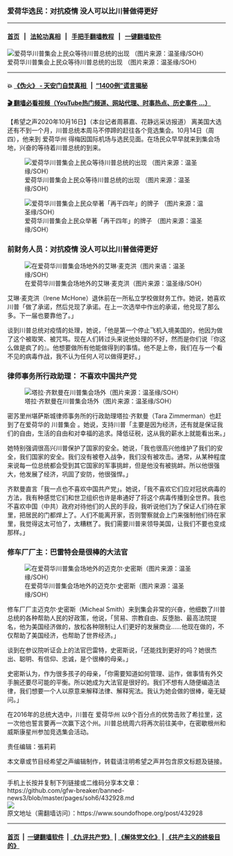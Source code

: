 ### 爱荷华选民：对抗疫情 没人可以比川普做得更好
------------------------

#### [首页](https://github.com/gfw-breaker/banned-news3/blob/master/README.md) &nbsp;&nbsp;|&nbsp;&nbsp; [法轮功真相](https://github.com/begood0513/basic/blob/master/README.md)  &nbsp;&nbsp;|&nbsp;&nbsp; [手把手翻墙教程](https://github.com/gfw-breaker/guides/wiki)  &nbsp;&nbsp;|&nbsp;&nbsp; [一键翻墙软件](https://github.com/gfw-breaker/nogfw/blob/master/README.md)  



<div><img alt="爱荷华川普集会上民众等待川普总统的出现 （图片来源：温圣缘/SOH）" src="https://img.soundofhope.org/2020-10/_lei5163-1602880299219.jpg"/>
<br/><figcaption class="caption">
 爱荷华川普集会上民众等待川普总统的出现 （图片来源：温圣缘/SOH）
</figcaption></div><hr/>

#### 💥 [《伪火》 - 天安门自焚真相 ](http://158.247.195.190:10000/videos/blog/weihuo.html)&nbsp; |&nbsp; [“1400例”谎言揭秘  ](http://158.247.195.190:10000/videos/blog/jiexi1400.html)

#### [ 🎬  翻墙必看视频（YouTube热门频道、网站代理、时事热点、历史事件 ...）](https://github.com/gfw-breaker/links/blob/master/banned.md)

<div><div class="Content__Wrapper sc-1bvya0-0 grZQxZ">
 <p class="meta-top">
  <span class="meta">
   【希望之声2020年10月16日】（本台记者周慕嘉、花静远采访报道）
  </span>
  离美国大选还有不到一个月，川普总统本周马不停蹄的赶往各个竞选集会。10月14日（周四），他来到
  <ok href="/term/31890">
   爱荷华州
  </ok>
  得梅因国际机场与选民见面。在场民众早早就来到集会场地，兴奋的等待着川普总统的到来。
 </p>
 <figure class="OImage__StyledFigure-sc-1lfley0-0 hHSfVg">
  <img alt="爱荷华川普集会上民众等待川普总统的出现 （图片来源：温圣缘/SOH）" src="https://img.soundofhope.org/2020-10/_lei5166-1602880400193.jpg"/>
  <br/><figcaption>
   爱荷华川普集会上民众等待川普总统的出现 （图片来源：温圣缘/SOH）
  </figcaption>
 </figure>
 <figure class="OImage__StyledFigure-sc-1lfley0-0 hHSfVg">
  <img alt="爱荷华川普集会上民众举著「再干四年」的牌子 （图片来源：温圣缘/SOH）" src="https://img.soundofhope.org/2020-10/_lei5331-1602880478586.jpg"/>
  <br/><figcaption>
   爱荷华川普集会上民众举著「再干四年」的牌子 （图片来源：温圣缘/SOH）
  </figcaption>
 </figure>
 <h3>
  <strong>
   前财务人员：对抗疫情 没人可以比川普做得更好
  </strong>
 </h3>
 <figure class="OImage__StyledFigure-sc-1lfley0-0 hHSfVg">
  <img alt="在爱荷华川普集会场地外的艾琳·麦克洪（图片来语：温圣缘/SOH）" src="https://img.soundofhope.org/2020-10/1602880534741.jpeg"/>
  <br/><figcaption>
   在爱荷华川普集会场地外的艾琳·麦克洪（图片来源：温圣缘/SOH）
  </figcaption>
 </figure>
 <p>
  艾琳·麦克洪（Irene McHone）退休前在一所私立学校做财务工作。她说，她喜欢川普「做了承诺，然后兑现了承诺。在上一次选举中作出的承诺，他兑现了那么多。下一届也要靠他了。」
 </p>
 <p>
  谈到川普总统对疫情的处理，她说，「他是第一个停止飞机入境美国的，他因为做了这个被取笑、被咒骂。现在人们转过头来说他处理的不好，然而是你们说『你这么做是疯了的』。他想要做所有他能做得到的事情。他不是上帝，我们在与一个看不见的病毒作战，我不认为任何人可以做得更好。」
 </p>
 <h3>
  <strong>
   律师事务所行政助理： 不喜欢中国共产党
  </strong>
 </h3>
 <figure class="OImage__StyledFigure-sc-1lfley0-0 hHSfVg">
  <img alt="塔拉·齐默曼在川普集会场外（图片来源：温圣缘/SOH）" src="https://img.soundofhope.org/2020-10/1602881806799.jpeg"/>
  <br/><figcaption>
   塔拉·齐默曼在川普集会场外（图片来源：温圣缘/SOH）
  </figcaption>
 </figure>
 <p>
  密苏里州堪萨斯城律师事务所的行政助理塔拉·齐默曼（Tara Zimmerman）也赶到了在爱荷华的
  <ok href="/term/9577">
   川普集会
  </ok>
  。她说，支持川普「主要是因为经济，还有就是保证我们的自由，生活的自由和对幸福的追求。降低征税，这从我的薪水上就能看出来。」
 </p>
 <div class="AD_Embed__Wrap-sc-1xslmin-0 igMuqX module desktop">
  <div>
  </div>
 </div>
 <p>
  她特别强调很高兴川普保护了国家的安全。她说，「我也很高兴他维护了我们的安全，我们国家的安全。我们没有被卷入战争，我们没有被攻击。通常，从某种程度来说每一位总统都会受到其它国家的军事挑衅，但是他没有被挑衅。所以他很强大，他发展了经济，巩固了安防，他很强悍。」
 </p>
 <p>
  齐默曼直言「我一点也不喜欢中国共产党」。她说，「我不喜欢它们应对冠状病毒的方法，我有种感觉它们和世卫组织也许是串通好了将这个病毒传播到全世界。我也不喜欢中国（中共）政府对待他们的人民的手段，我听说他们为了保证人们待在家里，把居民的门都焊上了。人们不能离开家，否则警察就会上门来强制他们待在家里，我觉得这太可怕了，太糟糕了。我们需要川普来领导美国，让我们不要也变成那样。」
 </p>
 <h3>
  <strong>
   修车厂厂主：巴雷特会是很棒的大法官
  </strong>
 </h3>
 <figure class="OImage__StyledFigure-sc-1lfley0-0 hHSfVg">
  <img alt="在爱荷华川普集会场地外的迈克尔·史密斯（图片来源：温圣缘/SOH）" src="https://img.soundofhope.org/2020-10/1602880604745.jpeg"/>
  <br/><figcaption>
   在爱荷华川普集会场地外的迈克尔·史密斯（图片来源：温圣缘/SOH）
  </figcaption>
 </figure>
 <p>
  修车厂厂主迈克尔·史密斯（Micheal Smith）来到集会非常的兴奋，他细数了川普总统的各种帮助人民的好政策，他说，「贸易、宗教自由、反堕胎、最高法院提名，他为美国经济做的，放松各种限制让人们更好的发展商业……他现在做的，不仅帮助了美国经济，也帮助了世界经济。」
 </p>
 <p>
  谈到在参议院听证会上的法官巴雷特，史密斯说，「还能找到更好的吗？她很杰出、聪明、有信仰、忠诚，是个很棒的母亲。」
 </p>
 <p>
  史密斯认为，作为很多孩子的母亲，「你需要知道如何管理、运作，做事情有外交手腕还要尽可能的平衡。所以她成为大法官是很好的。我们不想有人随便编造法律，我们想要一个人以原意来解释法律、解释宪法。我认为她会做的很棒，毫无疑问。」
 </p>
 <p>
  在2016年的总统大选中，川普在
  <ok href="/term/31890">
   爱荷华州
  </ok>
  以9个百分点的优势击败了希拉里，这一次他也誓言要再一次赢下这个州。川普总统周六将再次前往美中，在密歇根州和威斯康星州参加竞选集会活动。
 </p>
 <p class="meta-btm">
  责任编辑：張莉莉
 </p>
 <p class="meta-btm">
  本文章或节目经希望之声编辑制作，转载请注明希望之声并包含原文标题及链接。
 </p>
</div>
</div>
<hr/>
手机上长按并复制下列链接或二维码分享本文章：<br/>
https://github.com/gfw-breaker/banned-news3/blob/master/pages/soh6/432928.md <br/>
<a href='https://github.com/gfw-breaker/banned-news3/blob/master/pages/soh6/432928.md'><img src='https://github.com/gfw-breaker/banned-news3/blob/master/pages/soh6/432928.md.png'/></a> <br/>
原文地址（需翻墙访问）：https://www.soundofhope.org/post/432928


------------------------
#### [首页](https://github.com/gfw-breaker/banned-news3/blob/master/README.md) &nbsp;|&nbsp; [一键翻墙软件](https://github.com/gfw-breaker/nogfw/blob/master/README.md) &nbsp;| [《九评共产党》](https://github.com/gfw-breaker/9ping.md/blob/master/README.md#九评之一评共产党是什么) | [《解体党文化》](https://github.com/gfw-breaker/jtdwh.md/blob/master/README.md) | [《共产主义的终极目的》](https://github.com/gfw-breaker/gczydzjmd.md/blob/master/README.md)


<img src='http://gfw-breaker.win/banned-news3/pages/soh6/432928.md' width='0px' height='0px'/>